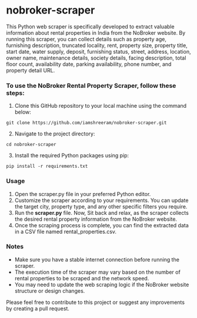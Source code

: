 # nobroker-scraper

This Python web scraper is specifically developed to extract valuable information about rental properties in India from the NoBroker website. By running this scraper, you can collect details such as property age, furnishing description, truncated locality, rent, property size, property title, start date, water supply, deposit, furnishing status, street, address, location, owner name, maintenance details, society details, facing description, total floor count, availability date, parking availability, phone number, and property detail URL.

### To use the NoBroker Rental Property Scraper, follow these steps:

1. Clone this GitHub repository to your local machine using the command below:
```
git clone https://github.com/iamshreeram/nobroker-scraper.git
```
2. Navigate to the project directory:
```
cd nobroker-scraper
```
3. Install the required Python packages using pip:
```
pip install -r requirements.txt
```

### Usage
1. Open the scraper.py file in your preferred Python editor.
2. Customize the scraper according to your requirements. You can update the target city, property type, and any other specific filters you require.
3. Run the **scraper.py** file. Now, Sit back and relax, as the scraper collects the desired rental property information from the NoBroker website.
4. Once the scraping process is complete, you can find the extracted data in a CSV file named rental_properties.csv.

### Notes
* Make sure you have a stable internet connection before running the scraper.
* The execution time of the scraper may vary based on the number of rental properties to be scraped and the network speed.
* You may need to update the web scraping logic if the NoBroker website structure or design changes.

Please feel free to contribute to this project or suggest any improvements by creating a pull request.


